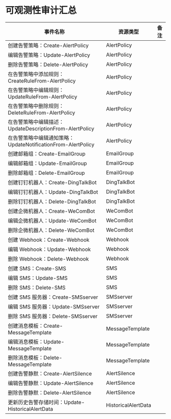 # 可观测性审计汇总

|  事件名称   | 资源类型    | 备注    |
| --- | --- | --- |
| 创建告警策略：Create-AlertPolicy | AlertPolicy |     |
| 编辑告警策略：Update-AlertPolicy | AlertPolicy |     |
| 删除告警策略：Delete-AlertPolicy | AlertPolicy |     |
| 在告警策略中添加规则：CreateRuleFrom-AlertPolicy | AlertPolicy |     |
| 在告警策略中编辑规则：UpdateRuleFrom-AlertPolicy | AlertPolicy |     |
| 在告警策略中删除规则：DeleteRuleFrom-AlertPolicy | AlertPolicy |     |
| 在告警策略中编辑描述：UpdateDescriptionFrom-AlertPolicy | AlertPolicy |     |
| 在告警策略中编辑通知策略：UpdateNotificationFrom-AlertPolicy | AlertPolicy |     |
| 创建邮箱组：Create-EmailGroup | EmailGroup |     |
| 编辑邮箱组：Update-EmailGroup | EmailGroup |     |
| 删除邮箱组：Delete-EmailGroup | EmailGroup |     |
| 创建钉钉机器人：Create-DingTalkBot | DingTalkBot |     |
| 编辑钉钉机器人：Update-DingTalkBot | DingTalkBot |     |
| 删除钉钉机器人：Delete-DingTalkBot | DingTalkBot |     |
| 创建企微机器人：Create-WeComBot | WeComBot |     |
| 编辑企微机器人：Update-WeComBot | WeComBot |     |
| 删除企微机器人：Delete-WeComBot | WeComBot |     |
| 创建 Webhook：Create-Webhook | Webhook |     |
| 编辑 Webhook：Update-Webhook | Webhook |     |
| 删除 Webhook：Delete-Webhook | Webhook |     |
| 创建 SMS：Create-SMS | SMS |     |
| 编辑 SMS：Update-SMS | SMS |     |
| 删除 SMS：Delete-SMS | SMS |     |
| 创建 SMS 服务器：Create-SMSserver | SMSserver |     |
| 编辑 SMS 服务器：Update-SMSserver | SMSserver |     |
| 删除 SMS 服务器：Delete-SMSserver | SMSserver |     |
| 创建消息模板：Create-MessageTemplate | MessageTemplate |     |
| 编辑消息模板：Update-MessageTemplate | MessageTemplate |     |
| 删除消息模板：Delete-MessageTemplate | MessageTemplate |     |
| 创建告警静默：Create-AlertSilence | AlertSilence |     |
| 编辑告警静默：Update-AlertSilence | AlertSilence |     |
| 删除告警静默：Delete-AlertSilence | AlertSilence |     |
| 更新历史告警存储时间：Update-HistoricalAlertData | HistoricalAlertData |     |